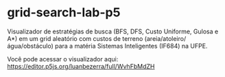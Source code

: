# grid-search-lab-p5
Visualizador de estratégias de busca (BFS, DFS, Custo Uniforme, Gulosa e A*) em um grid aleatório com custos de terreno (areia/atoleiro/água/obstáculo) para a matéria Sistemas Inteligentes (IF684) na UFPE.

Você pode acessar o visualizador aqui:
https://editor.p5js.org/luanbezerra/full/WvhFbMdZH
